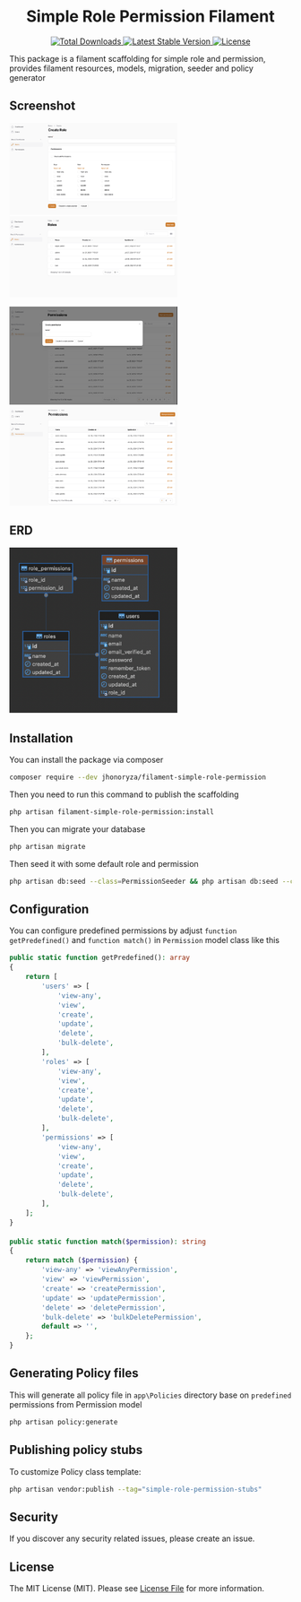 <h1 align="center">Simple Role Permission Filament</h1>
<p align="center">
    <a href="https://packagist.org/packages/jhonoryza/filament-simple-role">
        <img src="https://poser.pugx.org/jhonoryza/filament-simple-role/d/total.svg" alt="Total Downloads">
    </a>
    <a href="https://packagist.org/packages/jhonoryza/filament-simple-role">
        <img src="https://poser.pugx.org/jhonoryza/filament-simple-role/v/stable.svg" alt="Latest Stable Version">
    </a>
    <a href="https://packagist.org/packages/jhonoryza/filament-simple-role">
        <img src="https://poser.pugx.org/jhonoryza/filament-simple-role/license.svg" alt="License">
    </a>
</p>

This package is a filament scaffolding for simple role and permission, provides filament resources, models, migration, seeder and policy generator

## Screenshot

<p float="left">
    <img src="/public/create-role.png" width="300" />
    <img src="/public/role.png" width="300" />
</p>
<p float="left">
    <img src="/public/create-permission.png" width="300" />
    <img src="/public/permission.png" width="300" />
</p>

## ERD
<p float="left">
    <img src="/public/erd.png" width="300" />
</p>

## Installation

You can install the package via composer

```bash
composer require --dev jhonoryza/filament-simple-role-permission
```

Then you need to run this command to publish the scaffolding

```bash
php artisan filament-simple-role-permission:install
```

Then you can migrate your database

```bash 
php artisan migrate
``` 

Then seed it with some default role and permission
```bash
php artisan db:seed --class=PermissionSeeder && php artisan db:seed --class=RoleSeeder
```

## Configuration

You can configure predefined permissions by adjust `function getPredefined()` and `function match()` in `Permission` model class like this

```php
public static function getPredefined(): array
{
    return [
        'users' => [
            'view-any',
            'view',
            'create',
            'update',
            'delete',
            'bulk-delete',
        ],
        'roles' => [
            'view-any',
            'view',
            'create',
            'update',
            'delete',
            'bulk-delete',
        ],
        'permissions' => [
            'view-any',
            'view',
            'create',
            'update',
            'delete',
            'bulk-delete',
        ],
    ];
}

public static function match($permission): string
{
    return match ($permission) {
        'view-any' => 'viewAnyPermission',
        'view' => 'viewPermission',
        'create' => 'createPermission',
        'update' => 'updatePermission',
        'delete' => 'deletePermission',
        'bulk-delete' => 'bulkDeletePermission',
        default => '',
    };
}
```

## Generating Policy files

This will generate all policy file in `app\Policies` directory base on `predefined` permissions from Permission model

```bash
php artisan policy:generate
```

## Publishing policy stubs

To customize Policy class template:

```bash
php artisan vendor:publish --tag="simple-role-permission-stubs"
```

## Security

If you discover any security related issues, please create an issue.

## License

The MIT License (MIT). Please see [License File](LICENSE.md) for more information.